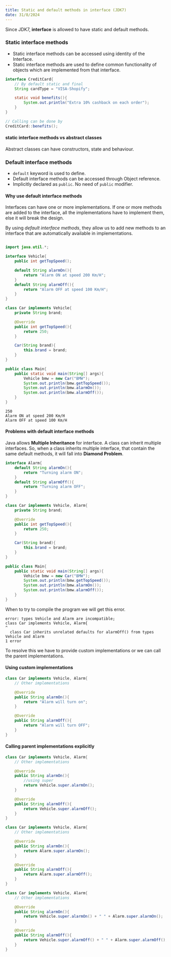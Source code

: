 ```yaml
---
title: Static and default methods in interface (JDK7)
date: 31/8/2024
---
```


Since JDK7, **interface** is allowed to have static and default methods.

### Static interface methods
- Static interface methods can be accessed using identity of the Interface.
- Static interface methods are used to define common functionality of objects which are implemented from that interface.

```java
interface CreditCard{
    // By default static and final
    String cardType = "VISA-Shopify";

    static void benefits(){
        System.out.println("Extra 10% cashback on each order");
    }
}

// Calling can be done by
CreditCard::benefits();
```

#### static interface methods vs abstract classes
Abstract classes can have constructors, state and behaviour.

### Default interface methods
- `default` keyword is used to define.
- Default interface methods can be accessed through Object reference.
- Implicitly declared as `public`. No need of `public` modifier.

#### Why use default interface methods
Interfaces can have one or more implementations. If one or more methods are added to the interface, all the implementations have to implement them, else it will break the design.

By using *default interface methods*, they allow us to add new methods to an interface that are automatically available in implementations.

```java

import java.util.*;

interface Vehicle{
    public int getTopSpeed();

    default String alarmOn(){
        return "Alarm ON at speed 200 Km/H";
    }
    default String alarmOff(){
        return "Alarm OFF at speed 100 Km/H";
    }
}

class Car implements Vehicle{
    private String brand;

    @Override
    public int getTopSpeed(){
        return 250;
    }

    Car(String brand){
        this.brand = brand;
    }
}

public class Main{
    public static void main(String[] args){
        Vehicle bmw = new Car("BMW");
        System.out.println(bmw.getTopSpeed());
        System.out.println(bmw.alarmOn());
        System.out.println(bmw.alarmOff());
    }
}

```

```
250
Alarm ON at speed 200 Km/H
Alarm OFF at speed 100 Km/H
```

#### Problems with default interface methods

Java allows **Multiple Inheritance** for interface. A class can inherit multiple interfaces. So, when a class inherits multiple interface, that contain the same default methods, it will fall into **Diamond Problem**.

```java
interface Alarm{
    default String alarmOn(){
        return "Turning alarm ON";
    }
    default String alarmOff(){
        return "Turning alarm OFF";
    }
}

class Car implements Vehicle, Alarm{
    private String brand;

    @Override
    public int getTopSpeed(){
        return 250;
    }

    Car(String brand){
        this.brand = brand;
    }
}

public class Main{
    public static void main(String[] args){
        Vehicle bmw = new Car("BMW");
        System.out.println(bmw.getTopSpeed());
        System.out.println(bmw.alarmOn());
        System.out.println(bmw.alarmOff());
    }
}

```

When to try to compile the program we will get this error.

```
error: types Vehicle and Alarm are incompatible;
class Car implements Vehicle, Alarm{
^
  class Car inherits unrelated defaults for alarmOff() from types Vehicle and Alarm
1 error

```

To resolve this we have to provide custom implementations or we can call the parent implementations.


#### Using custom implementations

```java
class Car implements Vehicle, Alarm{
    // Other implementations

    @Override
    public String alarmOn(){
        return "Alarm will turn on";
    }

    @Override
    public String alarmOff(){
        return "Alarm will turn OFF";
    }
}
```

#### Calling parent implementations explicitly

```java
class Car implements Vehicle, Alarm{
    // Other implementations

    @Override
    public String alarmOn(){
        //using super
        return Vehicle.super.alarmOn();
    }

    @Override
    public String alarmOff(){
        return Vehicle.super.alarmOff();
    }
}
```

```java
class Car implements Vehicle, Alarm{
    // Other implementations

    @Override
    public String alarmOn(){
        return Alarm.super.alarmOn();
    }

    @Override
    public String alarmOff(){
        return Alarm.super.alarmOff();
    }
}
```

```java
class Car implements Vehicle, Alarm{
    // Other implementations

    @Override
    public String alarmOn(){
        return Vehicle.super.alarmOn() + " " + Alarm.super.alarmOn();
    }

    @Override
    public String alarmOff(){
        return Vehicle.super.alarmOff() + " " + Alarm.super.alarmOff();
    }
}
```